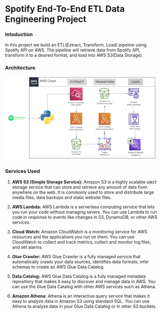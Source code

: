 # Spotify End-To-End ETL Data Engineering Project

### Intoduction
In this project we build an ETL(Extract, Transform, Load) pipeline using Spotify API on AWS. The pipeline will retrieve data from Spotify API, transform it to a desired format, and load into AWS S3(Data Storage).

### Architecture
![Architecture Diagram](https://github.com/LalithaSpoorthy/Spotify-end-to-end-ETL-data-engineering/blob/main/Spotify-etl-data-architecture.png)

### Services Used
1. **AWS S3 (Simple Storage Service):** Amazon S3 is a highly scalable oject storage service that can store and retrieve any amount of data from anywhere on the web. It is commonly used to store and distribute large media files, data backups and static website files.
   
2. **AWS Lambda:** AWS Lambda is a serverless computing service that lets you run your code without managing severs. You can use Lambda to run code in response to events like changes in S3, DynamoDB, or other AWS services.

3. **Cloud Watch:** Amazon CloudWatch is a monitoring service for AWS resources and the applications you run on them. You can use CloudWatch to collect and track metrics, collect and monitor log files, and set alarms.

4. **Glue Crawler:** AWS Glue Crawler is a fully managed service that automatically crawls your data sources, identifies data formats, infer schemas to create an AWS Glue Data Catalog.

5. **Data Catalog:** AWS Glue Data Catalog is a fully managed metadata repositiory that makes it easy to discover and manage data in AWS. You can use the Glue Data Catalog with other AWS services such as Athena.

6. **Amazon Athena:** Athena is an interactive query service that makes it easy to analyze data in Amazon S3 using standard SQL. You can use Athena to analyze data in your Glue Data Catalog or in other S3 buckets.
